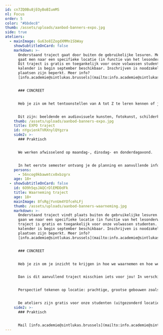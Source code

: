 ```yaml
---
id: cn7ZQ0Bu8jEOyBoBIumMS
nl: Focus
order: 5
color: "#bbdec8"
thumb: /assets/uploads/aanbod-banners-expo.jpg
side: true
ateliers:
  - mainImage: Gu63o8IZogdXMMn1SbWay
    showSubtitleOnCard: false
    markdown: >-
      Onderstaand traject gaat door buiten de gebruikelijke lesuren. Meestal
      gaat men naar een specifieke locatie (in functie van het lesonderwerp).
      Dit traject is gratis en toegankelijk voor onze volwassen studenten. De
      kalender is begin september beschikbaar. Inschrijven is noodzakelijk. De
      plaatsen zijn beperkt. Meer info?
      [info.academie@sintlukas.brussels](mailto:info.academie@sintlukas.brussels) 


      ### CONCREET


      Heb je zin om het tentoonstellen van A tot Z te leren kennen of je eigen werk tentoon te stellen, dan ben je welkom in het expo-traject. Hier verdiepen we ons in presentatie, verkennen we scenografie en werken we samen. Elk jaar wordt er een nieuwe groep gevormd van afstudeerders en geïnteresseerden uit alle volwassen ateliers. 


      Dit zijn: beeldende en audiovisuele kunsten, fotokunst, schilderkunst, ontwerpatelier: architectuur-kunst-design, atelier kleur, grafisch ontwerp & illustratie, modeltekenen, grafiekkunst en tekenkunst. In een korte lessenreeks in het tweede semester zetten we samen de eindjaarsexpo inhoudelijk en scenografisch op, waarbij we werken in TRACK, de locatie van de tentoonstelling.
    thumb: /assets/uploads/aanbod-banners-expo.jpg
    title: EXPO traject
    id: nYgvienkTVRXnylQYgzra
    side2: >-
      ### Praktisch


      We werken afwisselend op maandag-, dinsdag- en donderdagavond. 


      In het eerste semester ontvang je de planning en aanvullende informatie, en kan je je hiervoor aanmelden door een mailtje te sturen naar [info.academie@sintlukas.brussels](mailto:info.academie@sintlukas.brussels) of door jouw atelier leerkracht aan te spreken.
    persons:
      - 56ncog9kbawmtcx0xbzgrx
    age: 18+
  - showSubtitleOnCard: false
    id: 6O9h5qsJAQCrDlEMDDdFk
    title: Waarneming traject
    age: 18+
    mainImage: 8fsRgjYvnUm4YOfcehLFj
    thumb: /assets/uploads/aanbod-banners-waarneming.jpg
    markdown: >-
      Onderstaand traject vindt plaats buiten de gebruikelijke lesuren. Meestal
      gaan we naar een specifieke locatie (in functie van het lesonderwerp). Dit
      traject is gratis en toegankelijk voor onze volwassen studenten. De
      kalender is begin september beschikbaar. Inschrijven is noodzakelijk. De
      plaatsen zijn beperkt. Meer info?
      [info.academie@sintlukas.brussels](mailto:info.academie@sintlukas.brussels) 


      ### CONCREET


      Heb je zin om je inzicht te krijgen in hoe we waarnemen en hoe we waarneming vervolgens omzetten in een beeld? Wil je extra tekenkundige input ter ondersteuning van jouw atelier grafiek, schilderkunst, … maar heb je geen tijd om wekelijks nog een extra atelier te volgen? Of ben je fotograaf, ontwerper en wil je graag tekenen?


      Dan is dit aanvullend traject misschien iets voor jou! In verschillende ateliers nemen leerkrachten uit de Sint-Lukas Academie je mee op stap naar boeiende locaties in Brussel die inspirerend zijn voor een specifiek element van de waarneming. 


      Perspectief tekenen op locatie: prachtige, grootse gebouwen zoals het gerechtsgebouw in Brussel leren ons hoe we iets ruimtelijk naar 2D kunnen omzetten. Tekenen naar beweging en scenografie oefenen we op scène bij dans en beweging. In de plantentuin kunnen we dan weer planten observeren en in een gipsatelier tekenen we bustes, …Brussel heeft heel wat in petto voor tekenaars!


      De ateliers zijn gratis voor onze studenten (uitgezonderd locaties waar toegangsgeld te betalen is). De kalender wordt tijdens de inspiratieavond gedeeld. Inschrijven is wel vereist per atelier (je hoeft dus niet per se alle ateliers bij te wonen maar je kan je specifiek inschrijven waar jij nood en interesse in hebt!).
    side2: >-
      ### Praktisch


      Mail [info.academie@sintlukas.brussels](mailto:info.academie@sintlukas.brussels) of spreek jouw atelier leerkracht aan!
---
```

